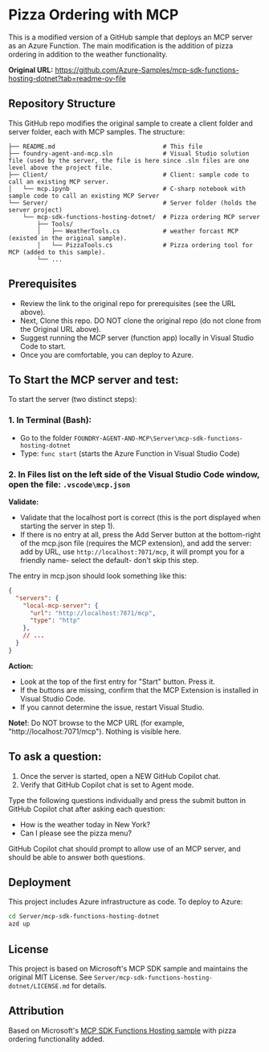 # Pizza Ordering with MCP

This is a modified version of a GitHub sample that deploys an MCP server as an Azure Function. 
The main modification is the addition of pizza ordering in addition to the weather functionality.

**Original URL:** https://github.com/Azure-Samples/mcp-sdk-functions-hosting-dotnet?tab=readme-ov-file

## Repository Structure
This GitHub repo modifies the original sample to create a client folder and server folder, each with MCP samples. The structure:

```
├── README.md                              # This file
├── foundry-agent-and-mcp.sln              # Visual Studio solution file (used by the server, the file is here since .sln files are one level above the project file.
├── Client/                                # Client: sample code to call an existing MCP server.
│   └── mcp.ipynb                          # C-sharp notebook with sample code to call an existing MCP Server
└── Server/                                # Server folder (holds the server project)
    └── mcp-sdk-functions-hosting-dotnet/  # Pizza ordering MCP server
        ├── Tools/
        │   ├── WeatherTools.cs            # weather forcast MCP (existed in the original sample).
        │   └── PizzaTools.cs              # Pizza ordering tool for MCP (added to this sample).
        └── ...
```

## Prerequisites

- Review the link to the original repo for prerequisites (see the URL above).
- Next, Clone this repo. DO NOT clone the original repo (do not clone from the Original URL above).
- Suggest running the MCP server (function app) locally in Visual Studio Code to start.
- Once you are comfortable, you can deploy to Azure.

## To Start the MCP server and test:

To start the server (two distinct steps):

### 1. In Terminal (Bash):
- Go to the folder `FOUNDRY-AGENT-AND-MCP\Server\mcp-sdk-functions-hosting-dotnet`
- Type: `func start` (starts the Azure Function in Visual Studio Code)

### 2. In Files list on the left side of the Visual Studio Code window, open the file: `.vscode\mcp.json`

**Validate:**
- Validate that the localhost port is correct (this is the port displayed when starting the server in step 1).
- If there is no entry at all, press the Add Server button at the bottom-right of the mcp.json file (requires the MCP extension), and add the server: add by URL, use `http://localhost:7071/mcp`, it will prompt you for a friendly name- select the default- don't skip this step.

The entry in mcp.json should look something like this:

```json
{
  "servers": {
    "local-mcp-server": {
      "url": "http://localhost:7071/mcp",
      "type": "http"
    },
    // ...
  }
}
```

**Action:**
- Look at the top of the first entry for "Start" button. Press it.
- If the buttons are missing, confirm that the MCP Extension is installed in Visual Studio Code.
- If you cannot determine the issue, restart Visual Studio.

**Note!**: Do NOT browse to the MCP URL (for example, "http://localhost:7071/mcp"). Nothing is visible here.

## To ask a question:

1. Once the server is started, open a NEW GitHub Copilot chat.
2. Verify that GitHub Copilot chat is set to Agent mode.

Type the following questions individually and press the submit button in GitHub Copilot chat after asking each question:
- How is the weather today in New York?
- Can I please see the pizza menu?

GitHub Copilot chat should prompt to allow use of an MCP server, and should be able to answer both questions.

## Deployment

This project includes Azure infrastructure as code. To deploy to Azure:

```bash
cd Server/mcp-sdk-functions-hosting-dotnet
azd up
```

## License

This project is based on Microsoft's MCP SDK sample and maintains the original MIT License. See `Server/mcp-sdk-functions-hosting-dotnet/LICENSE.md` for details.

## Attribution

Based on Microsoft's [MCP SDK Functions Hosting sample](https://github.com/Azure-Samples/mcp-sdk-functions-hosting-dotnet) with pizza ordering functionality added.

